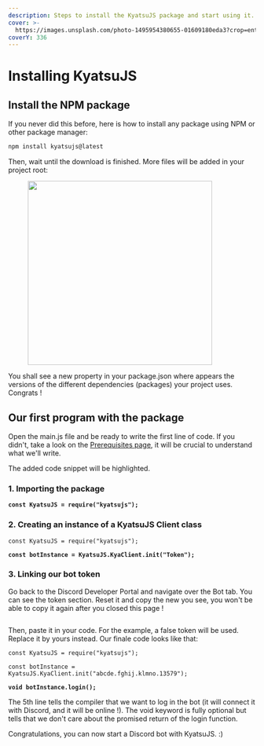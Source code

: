 ```yaml
---
description: Steps to install the KyatsuJS package and start using it.
cover: >-
  https://images.unsplash.com/photo-1495954380655-01609180eda3?crop=entropy&cs=srgb&fm=jpg&ixid=M3wxOTcwMjR8MHwxfHNlYXJjaHwxMHx8Y2l0eXxlbnwwfHx8fDE2ODUzNzUwNTV8MA&ixlib=rb-4.0.3&q=85
coverY: 336
---
```


# Installing KyatsuJS

## Install the NPM package

If you never did this before, here is how to install any package using NPM or other package manager:

```bash
npm install kyatsujs@latest
```

Then, wait until the download is finished. More files will be added in your project root:

<div align="left">

<figure><img src="https://media.botmarket.ovh/x0ncof.png" alt="" width="375"><figcaption></figcaption></figure>

</div>

You shall see a new property in your package.json where appears the versions of the different dependencies (packages) your project uses. Congrats !

## Our first program with the package

Open the main.js file and be ready to write the first line of code. If you didn't, take a look on the [Prerequisites page](prerequesites.md), it will be crucial to understand what we'll write.

The added code snippet will be highlighted.

### 1. Importing the package

<pre class="language-javascript" data-title="main.js" data-line-numbers data-full-width="false"><code class="lang-javascript"><strong>const KyatsuJS = require("kyatsujs");
</strong></code></pre>

### 2. Creating an instance of a KyatsuJS Client class

<pre class="language-javascript" data-title="main.js" data-line-numbers><code class="lang-javascript">const KyatsuJS = require("kyatsujs");

<strong>const botInstance = KyatsuJS.KyaClient.init("Token");
</strong></code></pre>

### 3. Linking our bot token

Go back to the Discord Developer Portal and navigate over the Bot tab. You can see the token section. Reset it and copy the new you see, you won't be able to copy it again after you closed this page !

<div align="left">

<figure><img src="https://media.botmarket.ovh/d2ai33.png" alt=""><figcaption></figcaption></figure>

</div>

Then, paste it in your code. For the example, a false token will be used. Replace it by yours instead. Our finale code looks like that:

<pre class="language-javascript" data-title="main.js" data-line-numbers><code class="lang-javascript">const KyatsuJS = require("kyatsujs");

const botInstance = KyatsuJS.KyaClient.init("abcde.fghij.klmno.13579");

<strong>void botInstance.login();
</strong></code></pre>

The 5th line tells the compiler that we want to log in the bot (it will connect it with Discord, and it will be online !). The void keyword is fully optional but tells that we don't care about the promised return of the login function.

Congratulations, you can now start a Discord bot with KyatsuJS. :)

